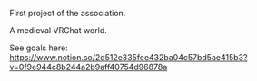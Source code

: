 First project of the association.

A medieval VRChat world.

See goals here: https://www.notion.so/2d512e335fee432ba04c57bd5ae415b3?v=0f9e944c8b244a2b9aff40754d96878a

